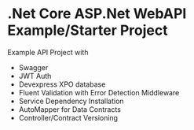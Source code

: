 # .Net Core ASP.Net WebAPI Example/Starter Project
Example API Project with 
- Swagger
- JWT Auth
- Devexpress XPO database
- Fluent Validation with Error Detection Middleware
- Service Dependency Installation
- AutoMapper for Data Contracts
- Controller/Contract Versioning
